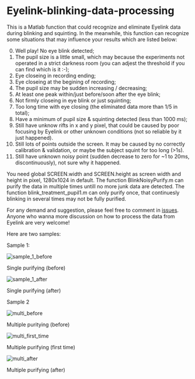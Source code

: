 # Eyelink-blinking-data-processing
This is a Matlab function that could recognize and eliminate Eyelink data during blinking and squinting. In the meanwhile, this function can recognize some situations that may influence your results which are listed below:

0. Well play! No eye blink detected;
1. The pupil size is a little small, which may because the experiments not operated in a strict darkness room (you can adjest the threshold if you can find which is it :-);
2. Eye closeing in recording ending;
3. Eye closeing at the begining of recording;
4. The pupil size may be sudden increasing / decreasing;
5. At least one peak within/just before/soon after the eye blink;
6. Not firmly closeing in eye blink or just squinting;
7. Too long time with eye closing (the eliminated data more than 1/5 in total);
8. Have a minimum of pupil size & squinting detected (less than 1000 ms);
9. Still have unknow rifts in x and y pixel, that could be caused by poor focusing by Eyelink or other unknown conditions (not so reliable by it just happened).
10. Still lots of points outside the screen. It may be caused by no correctly calibration & validation, or maybe the subject squint for too long (>1s).
11. Still have unknown noisy point (sudden decrease to zero for ~1 to 20ms, discontinuously), not sure why it happened.

You need global SCREEN.width and SCREEN.height as screen width and height in pixel, 1280x1024 in default.
The function BlinkNoisyPurify.m can purify the data in multiple times untill no more junk data are detected. The function blink_treatment_pupil1.m can only purify once, that continuesly blinking in several times may not be fully purified.

For any demand and suggestion, please feel free to comment in [issues](https://github.com/softdrinks/Eyelink-blinking-data-processing/issues). Anyone who wanna more discussion on how to process the data from Eyelink are very welcome!

Here are two samples:

Sample 1:

![sample_1_before](https://github.com/softdrinks/Eyelink-blinking-data-processing/blob/master/sample/sample1_before.jpg)

Single purifying (before)



![sample_1_after](https://github.com/softdrinks/Eyelink-blinking-data-processing/blob/master/sample/sample1_after.jpg)

Single purifying (after)



Sample 2

![multi_before](https://github.com/softdrinks/Eyelink-blinking-data-processing/blob/master/sample/sample2_1st.jpg)

Multiple puritying (before)



![multi_first_time](https://github.com/softdrinks/Eyelink-blinking-data-processing/blob/master/sample/sample2_2nd.jpg)

Multiple purifying (first time)



![multi_after](https://github.com/softdrinks/Eyelink-blinking-data-processing/blob/master/sample/sample2_after.jpg)

Multiple purifying (after)
